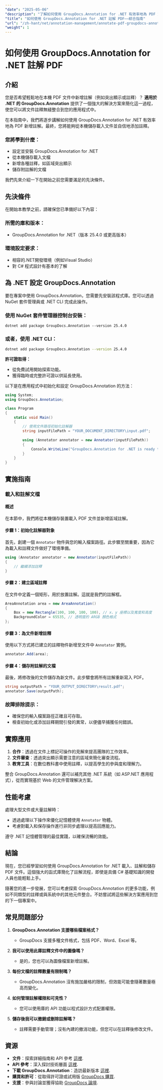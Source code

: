 ```yaml
---
"date": "2025-05-06"
"description": "了解如何使用 GroupDocs.Annotation for .NET 有效率地為 PDF 文件新增註解。本指南涵蓋設定、新增註釋以及保存工作內容。"
"title": "如何使用 GroupDocs.Annotation for .NET 註解 PDF——綜合指南"
"url": "/zh-hant/net/annotation-management/annotate-pdf-groupdocs-annotation-net/"
"weight": 1
---
```


# 如何使用 GroupDocs.Annotation for .NET 註解 PDF

## 介紹

您是否希望輕鬆地在本機 PDF 文件中新增註解（例如突出顯示或註釋）？ **適用於 .NET 的 GroupDocs.Annotation** 提供了一個強大的解決方案來簡化這一過程，使您可以將文件註釋無縫整合到您的應用程式中。

在本指南中，我們將逐步講解如何使用 GroupDocs.Annotation for .NET 有效率地為 PDF 新增註解。最終，您將能夠從本機儲存載入文件並自信地添加註釋。

### 您將學到什麼：
- 設定並安裝 GroupDocs.Annotation for .NET
- 從本機儲存載入文檔
- 新增各種註釋，如區域突出顯示
- 儲存附註解的文檔

我們先來介紹一下在開始之前您需要滿足的先決條件。

## 先決條件

在開始本教學之前，請確保您已準備好以下內容：

### 所需的庫和版本：
- GroupDocs.Annotation for .NET（版本 25.4.0 或更高版本）

### 環境設定要求：
- 相容的.NET開發環境（例如Visual Studio）
- 對 C# 程式設計有基本的了解

## 為 .NET 設定 GroupDocs.Annotation

要在專案中使用 GroupDocs.Annotation，您需要先安裝該程式庫。您可以透過 NuGet 套件管理員或 .NET CLI 完成此操作。

### 使用 NuGet 套件管理器控制台安裝：
```shell
dotnet add package GroupDocs.Annotation --version 25.4.0
```

### 或者，使用 .NET CLI：
```bash
dotnet add package GroupDocs.Annotation --version 25.4.0
```

**許可證取得：**
- 從免費試用開始探索功能。
- 獲得臨時或完整許可證以供延長使用。

以下是在應用程式中初始化和設定 GroupDocs.Annotation 的方法：

```csharp
using System;
using GroupDocs.Annotation;

class Program
{
    static void Main()
    {
        // 使用文件路徑初始化註解器
        string inputFilePath = "YOUR_DOCUMENT_DIRECTORY\input.pdf";
        
        using (Annotator annotator = new Annotator(inputFilePath))
        {
            Console.WriteLine("GroupDocs.Annotation for .NET is ready to use.");
        }
    }
}
```

## 實施指南

### 載入和註解文檔

#### 概述
在本節中，我們將從本機儲存裝置載入 PDF 文件並新增區域註解。

#### 步驟 1：初始化註解器對象
首先，創建一個 `Annotator` 物件與您的輸入檔案路徑。此步驟至關重要，因為它為載入和註釋文件做好了環境準備。

```csharp
using (Annotator annotator = new Annotator(inputFilePath))
{
    // 繼續添加註釋
}
```

#### 步驟 2：建立區域註釋
在文件中定義一個矩形，用於放置註解。這就是我們的註解框。

```csharp
AreaAnnotation area = new AreaAnnotation()
{
    Box = new Rectangle(100, 100, 100, 100), // x、y 座標以及寬度和高度
    BackgroundColor = 65535, // 透明度的 ARGB 顏色格式
};
```

#### 步驟 3：為文件新增註釋
使用以下方式將已建立的註釋物件新增至文件中 `Annotator` 實例。

```csharp
annotator.Add(area);
```

#### 步驟 4：儲存附註解的文檔
最後，將修改後的文件儲存為新文件。此步驟會將所有註解重新寫入 PDF。

```csharp
string outputPath = "YOUR_OUTPUT_DIRECTORY\result.pdf";
annotator.Save(outputPath);
```

### 故障排除提示：
- 確保您的輸入檔案路徑正確且可存取。
- 檢查初始化或添加註釋期間引發的異常，以便儘早捕獲任何錯誤。

## 實際應用

1. **合作**：透過在文件上標記可操作的見解來提高團隊的工作效率。
2. **文件審查**：透過突出顯示需要注意的區域來簡化審查流程。
3. **教育工具**：在數位教科書中使用註釋，以提高學生的參與度和理解力。

整合 GroupDocs.Annotation 還可以補充其他 .NET 系統（如 ASP.NET 應用程式），從而實現基於 Web 的文件管理解決方案。

## 性能考慮

處理大型文件或大量註解時：
- 透過處理以下操作來優化記憶體使用 `Annotator` 物體。
- 考慮對載入和保存操作進行非同步處理以提高回應能力。

遵守 .NET 記憶體管理的最佳實踐，以確保流暢的效能。

## 結論

現在，您已經學習如何使用 GroupDocs.Annotation for .NET 載入、註解和儲存 PDF 文件。這個強大的函式庫簡化了註解流程，即使是具備 C# 基礎知識的開發人員也能輕鬆上手。

隨著您的進一步發展，您可以考慮探索 GroupDocs.Annotation 的更多功能，例如不同類型的註釋或與系統中的其他元件整合。不妨嘗試將這些解決方案應用到您的下一個專案中。

## 常見問題部分

1. **GroupDocs.Annotation 支援哪些檔案格式？**
   - GroupDocs 支援多種文件格式，包括 PDF、Word、Excel 等。

2. **我可以使用此庫註釋文件中的圖像嗎？**
   - 是的，您也可以為圖像檔案新增註解。

3. **每份文檔的註釋數量有限制嗎？**
   - GroupDocs.Annotation 沒有施加嚴格的限制，但效能可能會隨著數量極高而變化。

4. **如何管理註解權限和可見性？**
   - 您可以使用庫的 API 功能以程式設計方式配置權限。

5. **儲存後我可以撤銷或刪除註解嗎？**
   - 註釋需要手動管理；沒有內建的撤消功能，但您可以在註釋後修改文件。

## 資源

- **文件**：探索詳細指南和 API 參考 [這裡](https://docs。groupdocs.com/annotation/net/).
- **API 參考**：深入探討技術層面 [這裡](https://reference。groupdocs.com/annotation/net/).
- **下載 GroupDocs.Annotation**：造訪最新版本 [這裡](https://releases。groupdocs.com/annotation/net/).
- **購買和許可**：從取得許可證或試用版 [GroupDocs 購買](https://purchase。groupdocs.com/buy).
- **支援**：參與討論並獲得協助 [GroupDocs 論壇](https://forum。groupdocs.com/c/annotation).